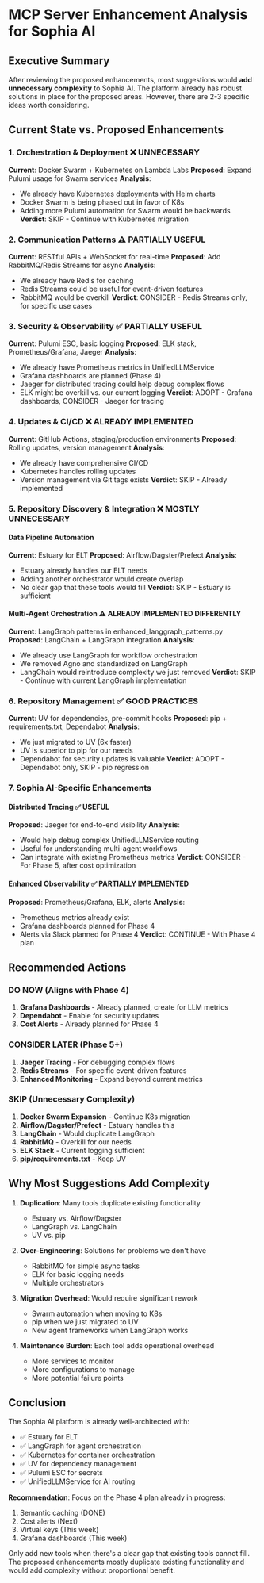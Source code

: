 # MCP Server Enhancement Analysis for Sophia AI

## Executive Summary

After reviewing the proposed enhancements, most suggestions would **add unnecessary complexity** to Sophia AI. The platform already has robust solutions in place for the proposed areas. However, there are 2-3 specific ideas worth considering.

## Current State vs. Proposed Enhancements

### 1. Orchestration & Deployment ❌ UNNECESSARY
**Current**: Docker Swarm + Kubernetes on Lambda Labs
**Proposed**: Expand Pulumi usage for Swarm services
**Analysis**: 
- We already have Kubernetes deployments with Helm charts
- Docker Swarm is being phased out in favor of K8s
- Adding more Pulumi automation for Swarm would be backwards
**Verdict**: SKIP - Continue with Kubernetes migration

### 2. Communication Patterns ⚠️ PARTIALLY USEFUL
**Current**: RESTful APIs + WebSocket for real-time
**Proposed**: Add RabbitMQ/Redis Streams for async
**Analysis**:
- We already have Redis for caching
- Redis Streams could be useful for event-driven features
- RabbitMQ would be overkill
**Verdict**: CONSIDER - Redis Streams only, for specific use cases

### 3. Security & Observability ✅ PARTIALLY USEFUL
**Current**: Pulumi ESC, basic logging
**Proposed**: ELK stack, Prometheus/Grafana, Jaeger
**Analysis**:
- We already have Prometheus metrics in UnifiedLLMService
- Grafana dashboards are planned (Phase 4)
- Jaeger for distributed tracing could help debug complex flows
- ELK might be overkill vs. our current logging
**Verdict**: ADOPT - Grafana dashboards, CONSIDER - Jaeger for tracing

### 4. Updates & CI/CD ❌ ALREADY IMPLEMENTED
**Current**: GitHub Actions, staging/production environments
**Proposed**: Rolling updates, version management
**Analysis**:
- We already have comprehensive CI/CD
- Kubernetes handles rolling updates
- Version management via Git tags exists
**Verdict**: SKIP - Already implemented

### 5. Repository Discovery & Integration ❌ MOSTLY UNNECESSARY

#### Data Pipeline Automation
**Current**: Estuary for ELT
**Proposed**: Airflow/Dagster/Prefect
**Analysis**:
- Estuary already handles our ELT needs
- Adding another orchestrator would create overlap
- No clear gap that these tools would fill
**Verdict**: SKIP - Estuary is sufficient

#### Multi-Agent Orchestration ⚠️ ALREADY IMPLEMENTED DIFFERENTLY
**Current**: LangGraph patterns in enhanced_langgraph_patterns.py
**Proposed**: LangChain + LangGraph integration
**Analysis**:
- We already use LangGraph for workflow orchestration
- We removed Agno and standardized on LangGraph
- LangChain would reintroduce complexity we just removed
**Verdict**: SKIP - Continue with current LangGraph implementation

### 6. Repository Management ✅ GOOD PRACTICES
**Current**: UV for dependencies, pre-commit hooks
**Proposed**: pip + requirements.txt, Dependabot
**Analysis**:
- We just migrated to UV (6x faster)
- UV is superior to pip for our needs
- Dependabot for security updates is valuable
**Verdict**: ADOPT - Dependabot only, SKIP - pip regression

### 7. Sophia AI-Specific Enhancements

#### Distributed Tracing ✅ USEFUL
**Proposed**: Jaeger for end-to-end visibility
**Analysis**:
- Would help debug complex UnifiedLLMService routing
- Useful for understanding multi-agent workflows
- Can integrate with existing Prometheus metrics
**Verdict**: CONSIDER - For Phase 5, after cost optimization

#### Enhanced Observability ✅ PARTIALLY IMPLEMENTED
**Proposed**: Prometheus/Grafana, ELK, alerts
**Analysis**:
- Prometheus metrics already exist
- Grafana dashboards planned for Phase 4
- Alerts via Slack planned for Phase 4
**Verdict**: CONTINUE - With Phase 4 plan

## Recommended Actions

### DO NOW (Aligns with Phase 4)
1. **Grafana Dashboards** - Already planned, create for LLM metrics
2. **Dependabot** - Enable for security updates
3. **Cost Alerts** - Already planned for Phase 4

### CONSIDER LATER (Phase 5+)
1. **Jaeger Tracing** - For debugging complex flows
2. **Redis Streams** - For specific event-driven features
3. **Enhanced Monitoring** - Expand beyond current metrics

### SKIP (Unnecessary Complexity)
1. **Docker Swarm Expansion** - Continue K8s migration
2. **Airflow/Dagster/Prefect** - Estuary handles this
3. **LangChain** - Would duplicate LangGraph
4. **RabbitMQ** - Overkill for our needs
5. **ELK Stack** - Current logging sufficient
6. **pip/requirements.txt** - Keep UV

## Why Most Suggestions Add Complexity

1. **Duplication**: Many tools duplicate existing functionality
   - Estuary vs. Airflow/Dagster
   - LangGraph vs. LangChain
   - UV vs. pip

2. **Over-Engineering**: Solutions for problems we don't have
   - RabbitMQ for simple async tasks
   - ELK for basic logging needs
   - Multiple orchestrators

3. **Migration Overhead**: Would require significant rework
   - Swarm automation when moving to K8s
   - pip when we just migrated to UV
   - New agent frameworks when LangGraph works

4. **Maintenance Burden**: Each tool adds operational overhead
   - More services to monitor
   - More configurations to manage
   - More potential failure points

## Conclusion

The Sophia AI platform is already well-architected with:
- ✅ Estuary for ELT
- ✅ LangGraph for agent orchestration
- ✅ Kubernetes for container orchestration
- ✅ UV for dependency management
- ✅ Pulumi ESC for secrets
- ✅ UnifiedLLMService for AI routing

**Recommendation**: Focus on the Phase 4 plan already in progress:
1. Semantic caching (DONE)
2. Cost alerts (Next)
3. Virtual keys (This week)
4. Grafana dashboards (This week)

Only add new tools when there's a clear gap that existing tools cannot fill. The proposed enhancements mostly duplicate existing functionality and would add complexity without proportional benefit. 